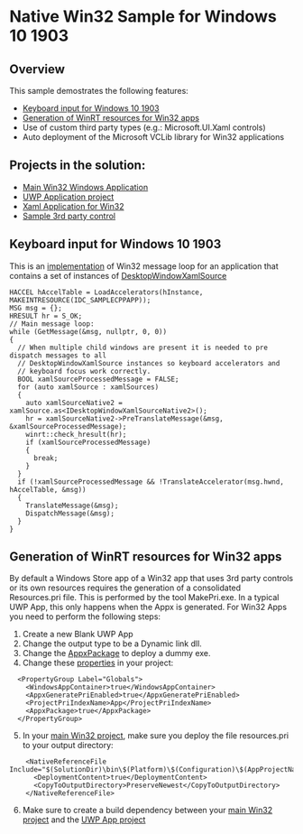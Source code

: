 # Native Win32 Sample for Windows 10 1903

## Overview

This sample demostrates the following features:
* [Keyboard input for Windows 10 1903](/19H1_Insider_Samples/CppWin32App_With_Island/ReadMe.md#Keyboard)
* [Generation of WinRT resources for Win32 apps](/19H1_Insider_Samples/CppWin32App_With_Island/ReadMe.md#Resources)
* Use of custom third party types (e.g.: Microsoft.UI.Xaml controls)
* Auto deployment of the Microsoft VCLib library for Win32 applications
 
## Projects in the solution:

* [Main Win32 Windows Application](/19H1_Insider_Samples/CppWin32App_With_Island/SampleCppApp/ReadMe.md)
* [UWP Application project](/19H1_Insider_Samples/CppWin32App_With_Island/MyApp/ReadMe.md)
* [Xaml Application for Win32](/19H1_Insider_Samples/CppWin32App_With_Island/Microsoft.UI.Xaml.Markup/ReadMe.md)
* [Sample 3rd party control](/19H1_Insider_Samples/CppWin32App_With_Island/SampleUserControl/ReadMe.md)

## <a name="Keyboard"/> Keyboard input for Windows 10 1903

This is an [implementation](/19H1_Insider_Samples/CppWin32App_With_Island/SampleCppApp/SampleApp.cpp#L47-L74) of Win32 message loop for an application that contains a set of instances of [DesktopWindowXamlSource](https://docs.microsoft.com/en-us/uwp/api/windows.ui.xaml.hosting.desktopwindowxamlsource)

```
HACCEL hAccelTable = LoadAccelerators(hInstance, MAKEINTRESOURCE(IDC_SAMPLECPPAPP));
MSG msg = {};
HRESULT hr = S_OK;
// Main message loop:
while (GetMessage(&msg, nullptr, 0, 0))
{
  // When multiple child windows are present it is needed to pre dispatch messages to all 
  // DesktopWindowXamlSource instances so keyboard accelerators and 
  // keyboard focus work correctly.
  BOOL xamlSourceProcessedMessage = FALSE;
  for (auto xamlSource : xamlSources)
  {
    auto xamlSourceNative2 = xamlSource.as<IDesktopWindowXamlSourceNative2>();
    hr = xamlSourceNative2->PreTranslateMessage(&msg, &xamlSourceProcessedMessage);
    winrt::check_hresult(hr);
    if (xamlSourceProcessedMessage)
    {
      break;
    }
  }
  if (!xamlSourceProcessedMessage && !TranslateAccelerator(msg.hwnd, hAccelTable, &msg))
  {
    TranslateMessage(&msg);
    DispatchMessage(&msg);
  }
}
```

## <a name="Resources"/> Generation of WinRT resources for Win32 apps

By default a Windows Store app of a Win32 app that uses 3rd party controls or its own resources requires the generation of a consolidated Resources.pri file.
This is performed by the tool MakePri.exe.
In a typical UWP App, this only happens when the Appx is generated.
For Win32 Apps you need to perform the following steps:
1. Create a new Blank UWP App
2. Change the output type to be a Dynamic link dll.
3. Change the [AppxPackage](/19H1_Insider_Samples/CppWin32App_With_Island/MyApp/Package.appxmanifest#L20) to deploy a dummy exe.
4. Change these [properties](/19H1_Insider_Samples/CppWin32App_With_Island/MyApp/MyApp.vcxproj#L18) in your project:
```
  <PropertyGroup Label="Globals">
    <WindowsAppContainer>true</WindowsAppContainer>
    <AppxGeneratePriEnabled>true</AppxGeneratePriEnabled>
    <ProjectPriIndexName>App</ProjectPriIndexName>
    <AppxPackage>true</AppxPackage>
  </PropertyGroup>
```
5. In your [main Win32 project](/19H1_Insider_Samples/CppWin32App_With_Island/SampleCppApp/SampleCppApp.vcxproj#L248), make sure you deploy the file resources.pri to your output directory:
```
    <NativeReferenceFile Include="$(SolutionDir)\bin\$(Platform)\$(Configuration)\$(AppProjectName)\resources.pri">
      <DeploymentContent>true</DeploymentContent>
      <CopyToOutputDirectory>PreserveNewest</CopyToOutputDirectory>
    </NativeReferenceFile>
```
6. Make sure to create a build dependency between your [main Win32 project](/19H1_Insider_Samples/CppWin32App_With_Island/SampleCppApp/SampleCppApp.vcxproj) and the [UWP App project](/19H1_Insider_Samples/CppWin32App_With_Island/MyApp/MyApp.vcxproj)

